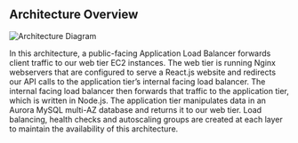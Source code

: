 
## Architecture Overview
![Architecture Diagram](https://github.com/aws-samples/aws-three-tier-web-architecture-workshop/blob/main/application-code/web-tier/src/assets/3TierArch.png)

In this architecture, a public-facing Application Load Balancer forwards client traffic to our web tier EC2 instances. The web tier is running Nginx webservers that are configured to serve a React.js website and redirects our API calls to the application tier’s internal facing load balancer. The internal facing load balancer then forwards that traffic to the application tier, which is written in Node.js. The application tier manipulates data in an Aurora MySQL multi-AZ database and returns it to our web tier. Load balancing, health checks and autoscaling groups are created at each layer to maintain the availability of this architecture.



